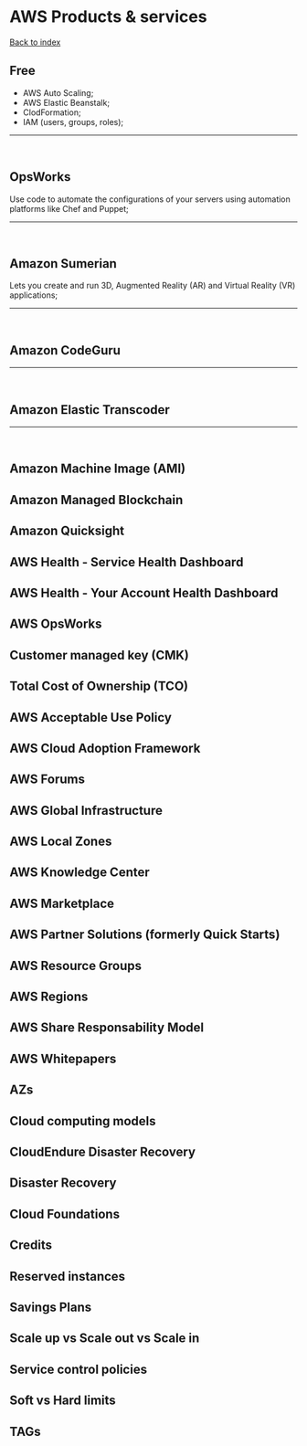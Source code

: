 # AWS Products & services

[Back to index](Index.md)

## Free

- AWS Auto Scaling;
- AWS Elastic Beanstalk;
- ClodFormation;
- IAM (users, groups, roles);

---

</br>

## OpsWorks

Use code to automate the configurations of your servers using automation platforms like Chef and Puppet;

---

</br>

## Amazon Sumerian

Lets you create and run 3D, Augmented Reality (AR) and Virtual Reality (VR) applications;

---

</br>

## Amazon CodeGuru

---

</br>

## Amazon Elastic Transcoder

---

</br>

## Amazon Machine Image (AMI)

## Amazon Managed Blockchain

## Amazon Quicksight

## AWS Health - Service Health Dashboard

## AWS Health - Your Account Health Dashboard

## AWS OpsWorks

## Customer managed key (CMK)

## Total Cost of Ownership (TCO)

## AWS Acceptable Use Policy

## AWS Cloud Adoption Framework

## AWS Forums

## AWS Global Infrastructure

## AWS Local Zones

## AWS Knowledge Center

## AWS Marketplace

## AWS Partner Solutions (formerly Quick Starts)

## AWS Resource Groups

## AWS Regions

## AWS Share Responsability Model

## AWS Whitepapers

## AZs

## Cloud computing models

## CloudEndure Disaster Recovery

## Disaster Recovery

## Cloud Foundations

## Credits

## Reserved instances

## Savings Plans

## Scale up vs Scale out vs Scale in

## Service control policies

## Soft vs Hard limits

## TAGs
